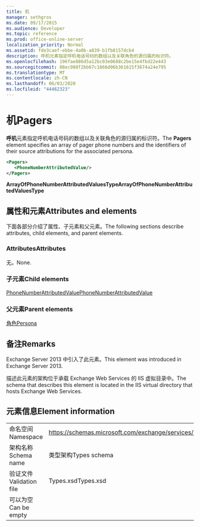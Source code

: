 ```yaml
---
title: 机
manager: sethgros
ms.date: 09/17/2015
ms.audience: Developer
ms.topic: reference
ms.prod: office-online-server
localization_priority: Normal
ms.assetid: fde3caef-ebbe-4a0b-a839-b1fb8157dcb4
description: 呼机元素指定呼机电话号码的数组以及关联角色的源归属的标识符。
ms.openlocfilehash: 196fae886d5a12bc03e0688c2be15e4fbd22e443
ms.sourcegitcommit: 88ec988f2bb67c1866d06b361615f3674a24e795
ms.translationtype: MT
ms.contentlocale: zh-CN
ms.lasthandoff: 06/03/2020
ms.locfileid: "44462323"
---
```

# <a name="pagers"></a><span data-ttu-id="f13a7-103">机</span><span class="sxs-lookup"><span data-stu-id="f13a7-103">Pagers</span></span>

<span data-ttu-id="f13a7-104">**呼机**元素指定呼机电话号码的数组以及关联角色的源归属的标识符。</span><span class="sxs-lookup"><span data-stu-id="f13a7-104">The **Pagers** element specifies an array of pager phone numbers and the identifiers of their source attributions for the associated persona.</span></span> 
  
```XML
<Pagers>
   <PhoneNumberAttributedValue/>
</Pagers>

```

 <span data-ttu-id="f13a7-105">**ArrayOfPhoneNumberAttributedValuesType**</span><span class="sxs-lookup"><span data-stu-id="f13a7-105">**ArrayOfPhoneNumberAttributedValuesType**</span></span>
## <a name="attributes-and-elements"></a><span data-ttu-id="f13a7-106">属性和元素</span><span class="sxs-lookup"><span data-stu-id="f13a7-106">Attributes and elements</span></span>

<span data-ttu-id="f13a7-107">下面各部分介绍了属性、子元素和父元素。</span><span class="sxs-lookup"><span data-stu-id="f13a7-107">The following sections describe attributes, child elements, and parent elements.</span></span>
  
### <a name="attributes"></a><span data-ttu-id="f13a7-108">Attributes</span><span class="sxs-lookup"><span data-stu-id="f13a7-108">Attributes</span></span>

<span data-ttu-id="f13a7-109">无。</span><span class="sxs-lookup"><span data-stu-id="f13a7-109">None.</span></span>
  
### <a name="child-elements"></a><span data-ttu-id="f13a7-110">子元素</span><span class="sxs-lookup"><span data-stu-id="f13a7-110">Child elements</span></span>

[<span data-ttu-id="f13a7-111">PhoneNumberAttributedValue</span><span class="sxs-lookup"><span data-stu-id="f13a7-111">PhoneNumberAttributedValue</span></span>](phonenumberattributedvalue.md)
  
### <a name="parent-elements"></a><span data-ttu-id="f13a7-112">父元素</span><span class="sxs-lookup"><span data-stu-id="f13a7-112">Parent elements</span></span>

[<span data-ttu-id="f13a7-113">角色</span><span class="sxs-lookup"><span data-stu-id="f13a7-113">Persona</span></span>](persona.md)
  
## <a name="remarks"></a><span data-ttu-id="f13a7-114">备注</span><span class="sxs-lookup"><span data-stu-id="f13a7-114">Remarks</span></span>

<span data-ttu-id="f13a7-115">Exchange Server 2013 中引入了此元素。</span><span class="sxs-lookup"><span data-stu-id="f13a7-115">This element was introduced in Exchange Server 2013.</span></span>
  
<span data-ttu-id="f13a7-116">描述此元素的架构位于承载 Exchange Web Services 的 IIS 虚拟目录中。</span><span class="sxs-lookup"><span data-stu-id="f13a7-116">The schema that describes this element is located in the IIS virtual directory that hosts Exchange Web Services.</span></span>
  
## <a name="element-information"></a><span data-ttu-id="f13a7-117">元素信息</span><span class="sxs-lookup"><span data-stu-id="f13a7-117">Element information</span></span>

|||
|:-----|:-----|
|<span data-ttu-id="f13a7-118">命名空间</span><span class="sxs-lookup"><span data-stu-id="f13a7-118">Namespace</span></span>  <br/> |https://schemas.microsoft.com/exchange/services/2006/types  <br/> |
|<span data-ttu-id="f13a7-119">架构名称</span><span class="sxs-lookup"><span data-stu-id="f13a7-119">Schema name</span></span>  <br/> |<span data-ttu-id="f13a7-120">类型架构</span><span class="sxs-lookup"><span data-stu-id="f13a7-120">Types schema</span></span>  <br/> |
|<span data-ttu-id="f13a7-121">验证文件</span><span class="sxs-lookup"><span data-stu-id="f13a7-121">Validation file</span></span>  <br/> |<span data-ttu-id="f13a7-122">Types.xsd</span><span class="sxs-lookup"><span data-stu-id="f13a7-122">Types.xsd</span></span>  <br/> |
|<span data-ttu-id="f13a7-123">可以为空</span><span class="sxs-lookup"><span data-stu-id="f13a7-123">Can be empty</span></span>  <br/> ||
   

